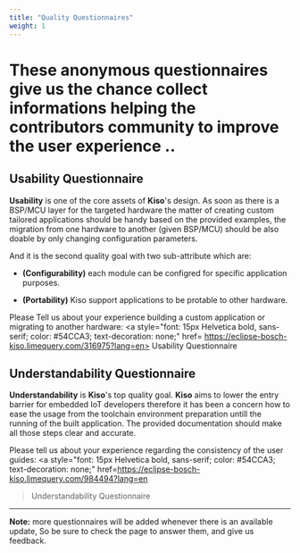 ```yaml
---
title: "Quality Questionnaires"
weight: 1
---
```


# These anonymous questionnaires give us the chance collect informations helping the contributors community to improve the user experience ..


##  Usability Questionnaire

**Usability** is one of the core assets of **Kiso**'s design. As soon as there is a BSP/MCU layer for the targeted hardware the matter of creating custom tailored applications should be handy based on the provided examples, the migration from one hardware to another (given BSP/MCU) should be also doable by only changing configuration parameters.

And it is the second quality goal with two sub-attribute which are:

- **(Configurability)**  each module can be configred for specific application purposes.

- **(Portability)**  Kiso support applications to be protable to other hardware.

Please Tell us about your experience building a custom application or migrating to another hardware: <a style="font: 15px Helvetica bold, sans-serif; color: #54CCA3; text-decoration: none;" href=
https://eclipse-bosch-kiso.limequery.com/316975?lang=en> Usability Questionnaire  </a>


## Understandability Questionnaire

**Understandability** is **Kiso**'s top quality goal. **Kiso** aims to lower the entry barrier for embedded IoT developers therefore it has been a concern how to ease the usage from the toolchain environment preparation untill the running of the built application. The provided documentation should make all those steps clear and accurate.


Please tell us about your experience regarding the consistency of the user guides: <a style="font: 15px Helvetica bold, sans-serif; color: #54CCA3; text-decoration: none;" 
href=https://eclipse-bosch-kiso.limequery.com/984494?lang=en
> Understandability Questionnaire </a>

------
**Note:** more questionnaires will be added whenever there is an available update, So be sure to check the page to answer them, and give us feedback.  

